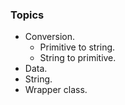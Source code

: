 ### Topics
* Conversion.
  * Primitive to string.
  * String to primitive.
* Data.
* String.
* Wrapper class.